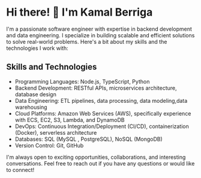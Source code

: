 # Hi there! 👋 I'm Kamal Berriga

I'm a passionate software engineer with expertise in backend development and data engineering. I specialize in building scalable and efficient solutions to solve real-world problems. Here's a bit about my skills and the technologies I work with:

## Skills and Technologies

- Programming Languages: Node.js, TypeScript, Python
- Backend Development: RESTful APIs, microservices architecture, database design
- Data Engineering: ETL pipelines, data processing, data modeling,data warehousing
- Cloud Platforms: Amazon Web Services (AWS), specifically experience with ECS, EC2, S3, Lambda, and DynamoDB
- DevOps: Continuous Integration/Deployment (CI/CD), containerization (Docker), serverless architecture
- Databases: SQL (MySQL , PostgreSQL), NoSQL (MongoDB)
- Version Control: Git, GitHub



I'm always open to exciting opportunities, collaborations, and interesting conversations. Feel free to reach out if you have any questions or would like to connect!
